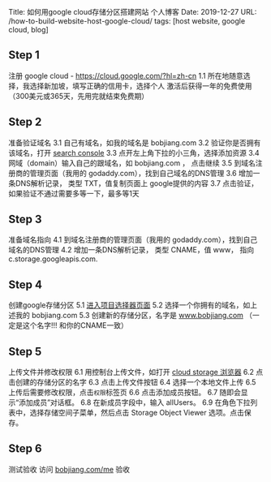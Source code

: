 Title: 如何用google cloud存储分区搭建网站 个人博客
Date: 2019-12-27
URL: /how-to-build-website-host-google-cloud/
tags: [host website, google cloud, blog]

## Step 1
注册 google cloud - https://cloud.google.com/?hl=zh-cn
1.1 所在地随意选择，我选择新加坡，填写正确的信用卡，选择个人
激活后获得一年的免费使用（300美元或365天，先用完就结束免费期）

## Step 2
准备验证域名
3.1 自己有域名，如我的域名是 bobjiang.com
3.2 验证你是否拥有该域名，打开 [search console](https://search.google.com/search-console?hl=zh-cn)
3.3 点开左上角下拉的小三角，选择添加资源
3.4 网域（domain）输入自己的跟域名，如 bobjiang.com ， 点击继续
3.5 到域名注册商的管理页面（我用的 godaddy.com），找到自己域名的DNS管理
3.6 增加一条DNS解析记录， 类型 TXT，值复制页面上 google提供的内容
3.7 点击验证，如果验证不通过需要多等一下，最多等1天

## Step 3
准备域名指向
4.1 到域名注册商的管理页面（我用的 godaddy.com），找到自己域名的DNS管理
4.2 增加一条DNS解析记录， 类型 CNAME，值 www， 指向 c.storage.googleapis.com.

## Step 4
创建google存储分区
5.1 [进入项目选择器页面](https://console.cloud.google.com/projectselector2/home/dashboard)
5.2 选择一个你拥有的域名，如上述我的 bobjiang.com
5.3 创建新的存储分区，名字是 www.bobjiang.com （一定是这个名字!!! 和你的CNAME一致）

## Step 5
上传文件并修改权限
6.1 用控制台上传文件，如打开 [cloud storage 浏览器](https://console.cloud.google.com/storage/browser)
6.2 点击创建的存储分区的名字
6.3 点击上传文件按钮
6.4 选择一个本地文件上传
6.5 上传后需要修改权限，点击`权限`标签页
6.6 点击添加成员按钮。
6.7 随即会显示“添加成员”对话框。
6.8 在新成员字段中，输入 allUsers。
6.9 在角色下拉列表中，选择存储空间子菜单，然后点击 Storage Object Viewer 选项。点击保存。

## Step 6
测试验收
访问 [bobjiang.com/me](https://bobjiang.com/me) 验收

